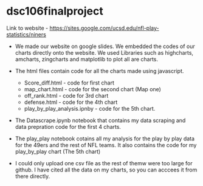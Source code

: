 # dsc106finalproject

Link to website - https://sites.google.com/ucsd.edu/nfl-play-statistics/niners


- We made our website on google slides. We embedded the codes of our charts directly onto the website. We used Libraries 
such as highcharts, amcharts, zingcharts and matplotlib to plot all are charts. 

- The html files contain code for all the charts made using javascript. 
    - Score_diff.html - code for first chart 
    - map_chart.html - code for the second chart (Map one)
    - off_rank.html - code for 3rd chart
    - defense.html - code for the 4th chart 
    - play_by_play_analysis.ipnby - code for the 5th chart. 

- The Datascrape.ipynb notebook that contains my data scraping and data prepration code for the first 4 charts. 

- The play_play notebook cotains all my analysis for the play by play data for the 49ers and the rest of NFL teams. It 
also contains the code for my play_by_play chart (The 5th chart) 

- I could only upload one csv file as the rest of themw were too large for github. I have cited all the data on my charts, so you can acccees it from there directly.
